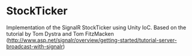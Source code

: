# StockTicker
Implementation of the SignalR StockTicker using Unity IoC.
Based on the tutorial by Tom Dystra and Tom FitzMacken (http://www.asp.net/signalr/overview/getting-started/tutorial-server-broadcast-with-signalr)